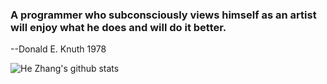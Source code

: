 ### A programmer who subconsciously views himself as an artist will enjoy what he does and will do it better.  
--Donald E. Knuth 1978

![He Zhang's github stats](https://github-readme-stats.vercel.app/api?username=gnahZ-eH&count_private=true&show_icons=true&theme=tokyonight)

<!--
**gnahZ-eH/gnahZ-eH** is a ✨ _special_ ✨ repository because its `README.md` (this file) appears on your GitHub profile.
